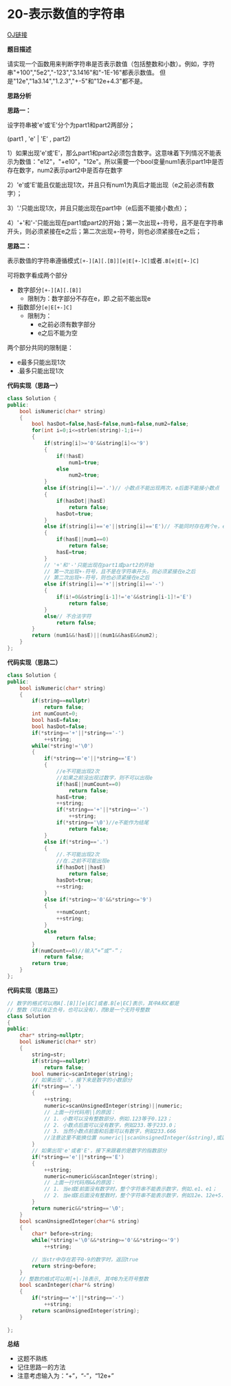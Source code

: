 # 20-表示数值的字符串

[OJ链接](https://www.nowcoder.com/practice/6f8c901d091949a5837e24bb82a731f2?tpId=13&tqId=11206&tPage=3&rp=1&ru=%2Fta%2Fcoding-interviews&qru=%2Fta%2Fcoding-interviews%2Fquestion-ranking)

**题目描述**

请实现一个函数用来判断字符串是否表示数值（包括整数和小数）。例如，字符串"+100","5e2","-123","3.1416"和"-1E-16"都表示数值。 但是"12e","1a3.14","1.2.3","+-5"和"12e+4.3"都不是。

**思路分析**

**思路一：**

设字符串被'e'或'E'分个为part1和part2两部分；

(part1 , 'e' | 'E' , part2)

1）如果出现'e'或'E'，那么part1和part2必须包含数字。这意味着下列情况不能表示为数值："e12"，"+e10"，"12e"。所以需要一个bool变量num1表示part1中是否存在数字，num2表示part2中是否存在数字

2）'e'或'E'能且仅能出现1次，并且只有num1为真后才能出现（e之前必须有数字）；

3）'.'只能出现1次，并且只能出现在part1中（e后面不能接小数点）；

4）'+'和'-'只能出现在part1或part2的开始；第一次出现+-符号，且不是在字符串开头，则必须紧接在e之后；第二次出现+-符号，则也必须紧接在e之后；

**思路二：**

表示数值的字符串遵循模式`[+-][A][.[B]][e|E[+-]C]`或者`.B[e|E[+-]C]`

可将数字看成两个部分

- 数字部分`[+-][A][.[B]]`
  - 限制为：数字部分不存在e，即.之前不能出现e
- 指数部分`[e|E[+-]C]`
  - 限制为：
    - e之前必须有数字部分
    - e之后不能为空

两个部分共同的限制是：

- e最多只能出现1次
- .最多只能出现1次

**代码实现（思路一）**

```c++
class Solution {
public:
    bool isNumeric(char* string)
    {
        bool hasDot=false,hasE=false,num1=false,num2=false;
        for(int i=0;i<=strlen(string)-1;i++)
        {
            if(string[i]>='0'&&string[i]<='9')
            {
                if(!hasE)
                    num1=true;
                else
                    num2=true;
            }
            else if(string[i]=='.')// 小数点不能出现两次，e后面不能接小数点
            {
                if(hasDot||hasE)
                    return false;
                hasDot=true;
            }
            else if(string[i]=='e'||string[i]=='E')// 不能同时存在两个e，e之前必须有数字部分num1
            {
                if(hasE||num1==0)
                    return false;
                hasE=true;
            }
            // '+'和'-'只能出现在part1或part2的开始
            // 第一次出现+-符号，且不是在字符串开头，则必须紧接在e之后
            // 第二次出现+-符号，则也必须紧接在e之后
            else if(string[i]=='+'||string[i]=='-')
            {
                if(i!=0&&string[i-1]!='e'&&string[i-1]!='E')
                    return false;
            }
            else// 不合法字符
                return false;
        }
        return (num1&&!hasE)||(num1&&hasE&&num2);
    }
};
```

**代码实现（思路二）**

```c++
class Solution {
public:
    bool isNumeric(char* string)
    {
        if(string==nullptr)
            return false;
        int numCount=0;
        bool hasE=false;
        bool hasDot=false;
        if(*string=='+'||*string=='-')
            ++string;
        while(*string!='\0')
        {
            if(*string=='e'||*string=='E')
            {
                //e不可能出现2次
                //如果之前没出现过数字，则不可以出现e
                if(hasE||numCount==0)
                    return false;
                hasE=true;
                ++string;
                if(*string=='+'||*string=='-')
                    ++string;
                if(*string=='\0')//e不能作为结尾
                    return false;
            }
            else if(*string=='.')
            {
                //.不可能出现2次
                //在.之前不可能出现e
                if(hasDot||hasE)
                    return false;
                hasDot=true;
                ++string;
            }
            else if(*string>='0'&&*string<='9')
            {
                ++numCount;
                ++string;
            }
            else
                return false;
        }
        if(numCount==0)//输入“+”或“-”；
            return false;
        return true;
    }
};
```

**代码实现（思路三）**

```c++
// 数字的格式可以用A[.[B]][e|EC]或者.B[e|EC]表示，其中A和C都是
// 整数（可以有正负号，也可以没有），而B是一个无符号整数
class Solution
{
public:
    char* string=nullptr;
    bool isNumeric(char* str)
    {
        string=str;
        if(string==nullptr)
            return false;
        bool numeric=scanInteger(string);
        // 如果出现'.'，接下来是数字的小数部分
        if(*string=='.')
        {
            ++string;
            numeric=scanUnsignedInteger(string)||numeric;
            // 上面一行代码用||的原因：
            // 1. 小数可以没有整数部分，例如.123等于0.123；
            // 2. 小数点后面可以没有数字，例如233.等于233.0；
            // 3. 当然小数点前面和后面可以有数字，例如233.666
            //注意这里不能换位置 numeric||scanUnsignedInteger(&string),或运算是有顺序，短路原则，前面为1不做后边了。
        }
        // 如果出现'e'或者'E'，接下来跟着的是数字的指数部分
        if(*string=='e'||*string=='E')
        {
            ++string;
            numeric=numeric&&scanInteger(string);
            // 上面一行代码用&&的原因：
            // 1. 当e或E前面没有数字时，整个字符串不能表示数字，例如.e1、e1；
            // 2. 当e或E后面没有整数时，整个字符串不能表示数字，例如12e、12e+5.4
        }
        return numeric&&*string=='\0';
    }
    bool scanUnsignedInteger(char*& string)
    {
        char* before=string;
        while(*string!='\0'&&*string>='0'&&*string<='9')
            ++string;
         
        // 当str中存在若干0-9的数字时，返回true 
        return string>before;
    }
    // 整数的格式可以用[+|-]B表示, 其中B为无符号整数
    bool scanInteger(char*& string)
    {
        if(*string=='+'||*string=='-')
            ++string;
        return scanUnsignedInteger(string);
    }
 
};
```
**总结**

* 这题不熟练
* 记住思路一的方法
* 注意考虑输入为：“+”，“-”，“12e+”

